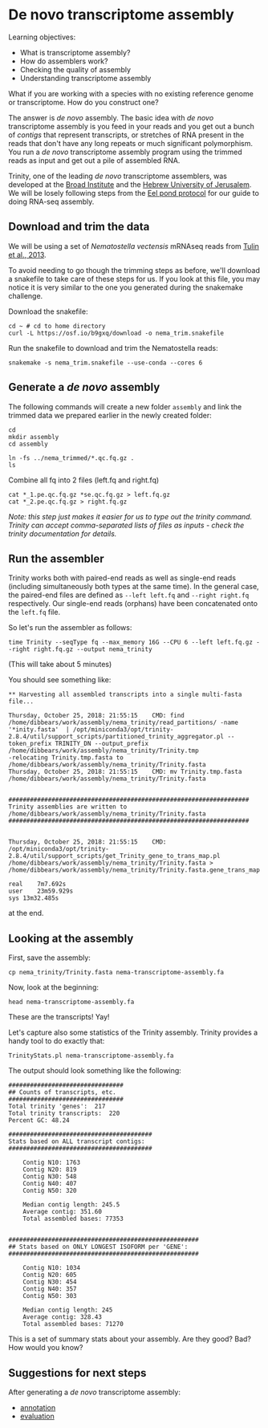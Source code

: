 # De novo transcriptome assembly

Learning objectives:

* What is transcriptome assembly?
* How do assemblers work?
* Checking the quality of assembly
* Understanding transcriptome assembly

What if you are working with a species with no existing reference genome or transcriptome. How do you construct one?

The answer is *de novo* assembly. The basic idea with *de novo* transcriptome assembly is you feed in your reads and you get out a bunch of *contigs* that represent transcripts, or stretches of RNA present in the reads that don't have any long repeats or much significant polymorphism. You run a  *de novo* transcriptome assembly program using the trimmed reads as input and get out a pile of assembled RNA.

Trinity, one of the leading *de novo* transcriptome assemblers, was developed at the [Broad Institute](http://www.broadinstitute.org/) and the [Hebrew University of Jerusalem](http://www.cs.huji.ac.il/). We will be losely following steps from the [Eel pond protocol](https://eel-pond.readthedocs.io/en/latest) for our guide to doing RNA-seq assembly.

## Download and trim the data

We will be using a set of *Nematostella vectensis* mRNAseq reads from [Tulin et al., 2013](https://evodevojournal.biomedcentral.com/articles/10.1186/2041-9139-4-16).

To avoid needing to go though the trimming steps as before, we'll download a snakefile to take care of these steps for us. If you look at this file, you may notice it is very similar to the one you generated during the snakemake challenge.


Download the snakefile:
```
cd ~ # cd to home directory
curl -L https://osf.io/b9gxq/download -o nema_trim.snakefile
```

Run the snakefile to download and trim the Nematostella reads:
```
snakemake -s nema_trim.snakefile --use-conda --cores 6
```

## Generate a _de novo_ assembly

The following commands will create a new folder `assembly` and link the trimmed data we prepared earlier in the newly created folder:

```
cd 
mkdir assembly
cd assembly

ln -fs ../nema_trimmed/*.qc.fq.gz .
ls
```

Combine all fq into 2 files (left.fq and right.fq)
```
cat *_1.pe.qc.fq.gz *se.qc.fq.gz > left.fq.gz
cat *_2.pe.qc.fq.gz > right.fq.gz
```

_Note: this step just makes it easier for us to type out the trinity command. Trinity can accept comma-separated lists of files as inputs - check the trinity documentation for details._


## Run the assembler

Trinity works both with paired-end reads as well as single-end reads (including simultaneously both types at the same time). In the general case, the paired-end files are defined as `--left left.fq` and `--right right.fq` respectively. Our single-end reads (orphans) have been concatenated onto the `left.fq` file. 


So let's run the assembler as follows:

```
time Trinity --seqType fq --max_memory 16G --CPU 6 --left left.fq.gz --right right.fq.gz --output nema_trinity
```

(This will take about 5 minutes)

You should see something like:

```
** Harvesting all assembled transcripts into a single multi-fasta file...

Thursday, October 25, 2018: 21:55:15	CMD: find /home/dibbears/work/assembly/nema_trinity/read_partitions/ -name '*inity.fasta'  | /opt/miniconda3/opt/trinity-2.8.4/util/support_scripts/partitioned_trinity_aggregator.pl --token_prefix TRINITY_DN --output_prefix /home/dibbears/work/assembly/nema_trinity/Trinity.tmp
-relocating Trinity.tmp.fasta to /home/dibbears/work/assembly/nema_trinity/Trinity.fasta
Thursday, October 25, 2018: 21:55:15	CMD: mv Trinity.tmp.fasta /home/dibbears/work/assembly/nema_trinity/Trinity.fasta


###################################################################
Trinity assemblies are written to /home/dibbears/work/assembly/nema_trinity/Trinity.fasta
###################################################################


Thursday, October 25, 2018: 21:55:15	CMD: /opt/miniconda3/opt/trinity-2.8.4/util/support_scripts/get_Trinity_gene_to_trans_map.pl /home/dibbears/work/assembly/nema_trinity/Trinity.fasta > /home/dibbears/work/assembly/nema_trinity/Trinity.fasta.gene_trans_map

real	7m7.692s
user	23m59.929s
sys	13m32.485s
```

at the end.



## Looking at the assembly

First, save the assembly:

```
cp nema_trinity/Trinity.fasta nema-transcriptome-assembly.fa
``` 
 
Now, look at the beginning:

```
head nema-transcriptome-assembly.fa
```
    
These are the transcripts! Yay!

Let's capture also some statistics of the Trinity assembly. Trinity provides a handy tool to do exactly that:

```
TrinityStats.pl nema-transcriptome-assembly.fa
```

The output should look something like the following:

```
################################
## Counts of transcripts, etc.
################################
Total trinity 'genes':	217
Total trinity transcripts:	220
Percent GC: 48.24

########################################
Stats based on ALL transcript contigs:
########################################

	Contig N10: 1763
	Contig N20: 819
	Contig N30: 548
	Contig N40: 407
	Contig N50: 320

	Median contig length: 245.5
	Average contig: 351.60
	Total assembled bases: 77353


#####################################################
## Stats based on ONLY LONGEST ISOFORM per 'GENE':
#####################################################

	Contig N10: 1034
	Contig N20: 605
	Contig N30: 454
	Contig N40: 357
	Contig N50: 303

	Median contig length: 245
	Average contig: 328.43
	Total assembled bases: 71270
```

This is a set of summary stats about your assembly. Are they good? Bad? How would you know?

## Suggestions for next steps 

After generating a *de novo* transcriptome assembly:
* [annotation](https://angus.readthedocs.io/en/2018/dammit_annotation.html)
* [evaluation](https://dibsi-rnaseq.readthedocs.io/en/latest/evaluation.html)
